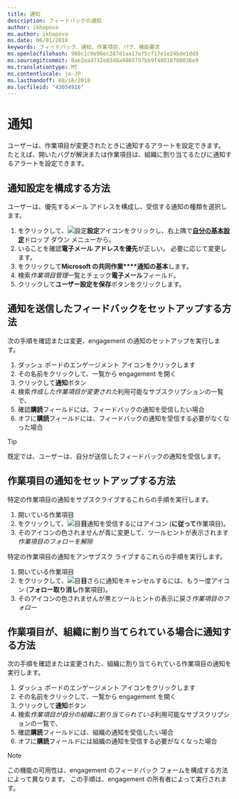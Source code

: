 ```yaml
---
title: 通知
description: フィードバックの通知
author: ikhapova
ms.author: ikhapova
ms.date: 06/01/2018
keywords: フィードバック、通知、作業項目、バグ、機能要求
ms.openlocfilehash: 980c1c0e90ec287d1aa17ef5cf17e1e24bde1dd9
ms.sourcegitcommit: 8ae2ead732e03d8a9865797bb9f40818780036e9
ms.translationtype: MT
ms.contentlocale: ja-JP
ms.lasthandoff: 08/16/2018
ms.locfileid: "43054916"
---
```

# <a name="notifications"></a>通知

ユーザーは、作業項目が変更されたときに通知するアラートを設定できます。 たとえば、開いたバグが解決または作業項目は、組織に割り当てるたびに通知するアラートを設定できます。

## <a name="how-to-configure-notification-preferences"></a>通知設定を構成する方法

ユーザーは、優先するメール アドレスを構成し、受信する通知の種類を選択します。

1. をクリックして、![設定](images/settings.png)**設定**アイコンをクリックし、右上隅で[**自分の基本設定**](https://developer.microsoft.com/en-us/dashboard/engagement/preference)ドロップ ダウン メニューから。
2. いることを確認**電子メール アドレスを優先**が正しい。 必要に応じて変更します。
3. をクリックして**Microsoft の共同作業****通知の基本**します。
4. 検索*作業項目管理*一覧とチェック**電子メール**フィールド。
5. クリックして**ユーザー設定を保存**ボタンをクリックします。

## <a name="how-to-setup-notification-for-feedback-that-you-submitted"></a>通知を送信したフィードバックをセットアップする方法

次の手順を確認または変更、engagement の通知のセットアップを実行します。

1. ダッシュ ボードのエンゲージメント アイコンをクリックします
2. その名前をクリックして、一覧から engagement を開く
3. クリックして**通知**ボタン
4. 検索*作成した作業項目が変更された*利用可能なサブスクリプションの一覧で、
5. 確認**購読**フィールドには、フィードバックの通知を受信したい場合
6. オフに**購読**フィールドには、フィードバックの通知を受信する必要がなくなった場合

>[!TIP]
> 既定では、ユーザーは、自分が送信したフィードバックの通知を受信します。 

## <a name="how-to-setup-notification-for-a-work-item"></a>作業項目の通知をセットアップする方法

特定の作業項目の通知をサブスクライブするこれらの手順を実行します。

1. 開いている作業項目
2. をクリックして、![目](images/eye.png)**目**通知を受信するにはアイコン (**に従って**作業項目)。
3. そのアイコンの色されませんが青に変更して、ツールヒントが表示されます*作業項目のフォローを解除*

特定の作業項目の通知をアンサブスク ライブするこれらの手順を実行します。

1. 開いている作業項目
2. をクリックして、![目](images/eye-blue.png)**目**さらに通知をキャンセルするには、もう一度アイコン (**フォロー取り消し**作業項目)。
3. そのアイコンの色されませんが黒とツールヒントの表示に戻さ*作業項目のフォロー*

## <a name="how-to-get-notified-when-a-work-item-is-assigned-to-your-organization"></a>作業項目が、組織に割り当てられている場合に通知する方法

次の手順を確認または変更された、組織に割り当てられている作業項目の通知を実行します。

1. ダッシュ ボードのエンゲージメント アイコンをクリックします
2. その名前をクリックして、一覧から engagement を開く
3. クリックして**通知**ボタン
4. 検索*作業項目が自分の組織に割り当てられている*利用可能なサブスクリプションの一覧で、
5. 確認**購読**フィールドには、組織の通知を受信したい場合
6. オフに**購読**フィールドには組織の通知を受信する必要がなくなった場合

>[!NOTE]
> この機能の可用性は、engagement のフィードバック フォームを構成する方法によって異なります。 この手順は、engagement の所有者によって実行されます。
